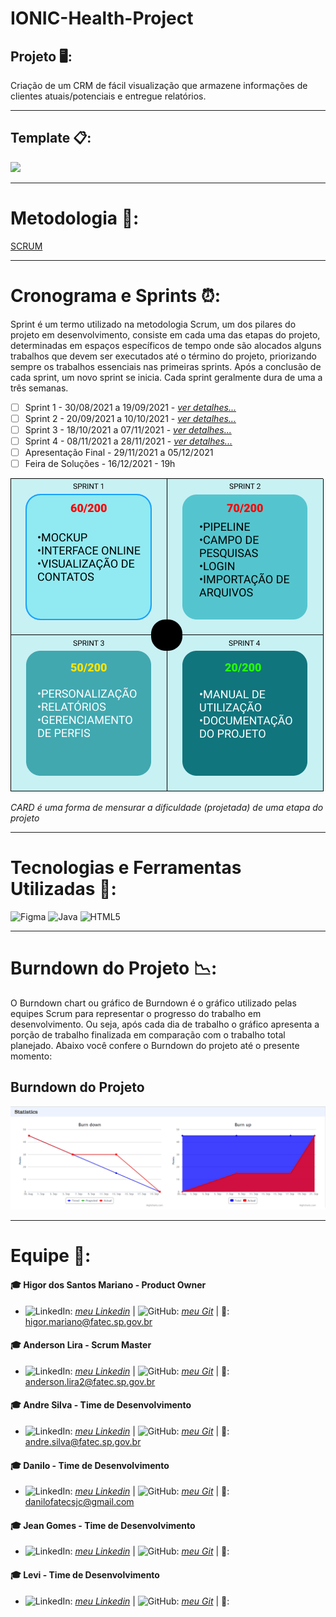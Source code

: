 # IONIC-Health-Project
## Projeto 🖥️: 
 Criação de um CRM de fácil visualização que armazene informações de clientes atuais/potenciais e entregue relatórios.

___________________________________________________________________________________________________________________________________________________________________________________
## Template 📋:
![](https://github.com/cpusfatec/IONIC-Health-Project/blob/main/Imagens/GIF_Ionic.gif)

___________________________________________________________________________________________________________________________________________________________________________________
# Metodologia 📂:
[SCRUM](https://www.desenvolvimentoagil.com.br/scrum/)

___________________________________________________________________________________________________________________________________________________________________________________
# Cronograma e Sprints ⏰:
Sprint é um termo utilizado na metodologia Scrum, um dos pilares do projeto em desenvolvimento, consiste em cada uma das etapas do projeto, determinadas em espaços específicos de tempo onde são alocados alguns trabalhos que devem ser executados até o término do projeto, priorizando sempre os trabalhos essenciais nas primeiras sprints. Após a conclusão de cada sprint, um novo sprint se inicia. Cada sprint geralmente dura de uma a três semanas.
- [ ] Sprint 1 - 30/08/2021 a 19/09/2021 - [_ver detalhes..._]()
- [ ] Sprint 2 - 20/09/2021 a 10/10/2021 - [_ver detalhes..._]()
- [ ] Sprint 3 - 18/10/2021 a 07/11/2021 - [_ver detalhes..._]()
- [ ] Sprint 4 - 08/11/2021 a 28/11/2021 - [_ver detalhes..._]()
- [ ] Apresentação Final - 29/11/2021 a 05/12/2021
- [ ] Feira de Soluções - 16/12/2021 - 19h

![](https://github.com/cpusfatec/IONIC-Health-Project/blob/main/Imagens/CARDS.png)

_CARD é uma forma de mensurar a dificuldade (projetada) de uma etapa do projeto_

___________________________________________________________________________________________________________________________________________________________________________________

# Tecnologias e Ferramentas Utilizadas 🧰:
![Figma](https://img.shields.io/badge/figma-%23F24E1E.svg?style=for-the-badge&logo=figma&logoColor=white) ![Java](https://img.shields.io/badge/java-%23ED8B00.svg?style=for-the-badge&logo=java&logoColor=white) ![HTML5](https://img.shields.io/badge/html5-%23E34F26.svg?style=for-the-badge&logo=html5&logoColor=white)

___________________________________________________________________________________________________________________________________________________________________________________

# Burndown do Projeto 📉:
O Burndown chart ou gráfico de Burndown é o gráfico utilizado pelas equipes Scrum para representar o progresso do trabalho em desenvolvimento. Ou seja, após cada dia de trabalho o gráfico apresenta a porção de trabalho finalizada em comparação com o trabalho total planejado. Abaixo você confere o Burndown do projeto até o presente momento:

## Burndown do Projeto
![](https://github.com/cpusfatec/IONIC-Health-Project/blob/main/Imagens/BURNDOWN%20SPRINT%201.png)

___________________________________________________________________________________________________________________________________________________________________________________

# Equipe 👥:

#### :mortar_board: Higor dos Santos Mariano - Product Owner
- ![LinkedIn](https://img.shields.io/badge/linkedin-%230077B5.svg?style=for-the-badge&logo=linkedin&logoColor=white): [_meu Linkedin_]() | ![GitHub](https://img.shields.io/badge/github-%23121011.svg?style=for-the-badge&logo=github&logoColor=white): [_meu Git_](https://github.com/Higor-SM) | 📧: higor.mariano@fatec.sp.gov.br

#### :mortar_board: Anderson Lira - Scrum Master
- ![LinkedIn](https://img.shields.io/badge/linkedin-%230077B5.svg?style=for-the-badge&logo=linkedin&logoColor=white): [_meu Linkedin_]() | ![GitHub](https://img.shields.io/badge/github-%23121011.svg?style=for-the-badge&logo=github&logoColor=white): [_meu Git_](https://github.com/alira1984) | 📧: anderson.lira2@fatec.sp.gov.br

#### :mortar_board: Andre Silva - Time de Desenvolvimento
- ![LinkedIn](https://img.shields.io/badge/linkedin-%230077B5.svg?style=for-the-badge&logo=linkedin&logoColor=white): [_meu Linkedin_]() | ![GitHub](https://img.shields.io/badge/github-%23121011.svg?style=for-the-badge&logo=github&logoColor=white): [_meu Git_]() | 📧: andre.silva@fatec.sp.gov.br

#### :mortar_board: Danilo - Time de Desenvolvimento
- ![LinkedIn](https://img.shields.io/badge/linkedin-%230077B5.svg?style=for-the-badge&logo=linkedin&logoColor=white): [_meu Linkedin_]() | ![GitHub](https://img.shields.io/badge/github-%23121011.svg?style=for-the-badge&logo=github&logoColor=white): [_meu Git_](https://github.com/Danilo2010) | 📧: danilofatecsjc@gmail.com

#### :mortar_board: Jean Gomes - Time de Desenvolvimento
- ![LinkedIn](https://img.shields.io/badge/linkedin-%230077B5.svg?style=for-the-badge&logo=linkedin&logoColor=white): [_meu Linkedin_]() | ![GitHub](https://img.shields.io/badge/github-%23121011.svg?style=for-the-badge&logo=github&logoColor=white): [_meu Git_](https://github.com/jeangomes3) | 📧: 

#### :mortar_board: Levi - Time de Desenvolvimento
- ![LinkedIn](https://img.shields.io/badge/linkedin-%230077B5.svg?style=for-the-badge&logo=linkedin&logoColor=white): [_meu Linkedin_]() | ![GitHub](https://img.shields.io/badge/github-%23121011.svg?style=for-the-badge&logo=github&logoColor=white): [_meu Git_]() | 📧: 
